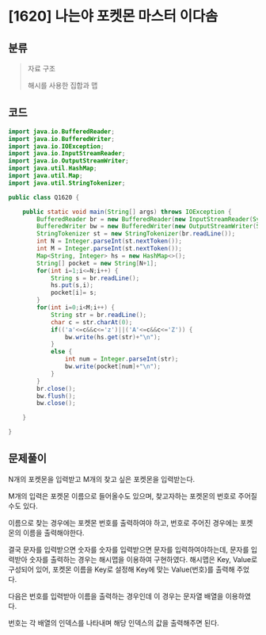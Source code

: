 # [1620] 나는야 포켓몬 마스터 이다솜

## 분류
> 자료 구조
>
> 해시를 사용한 집합과 맵

## 코드
```java
import java.io.BufferedReader;
import java.io.BufferedWriter;
import java.io.IOException;
import java.io.InputStreamReader;
import java.io.OutputStreamWriter;
import java.util.HashMap;
import java.util.Map;
import java.util.StringTokenizer;

public class Q1620 {

	public static void main(String[] args) throws IOException {
		BufferedReader br = new BufferedReader(new InputStreamReader(System.in));
		BufferedWriter bw = new BufferedWriter(new OutputStreamWriter(System.out));
		StringTokenizer st = new StringTokenizer(br.readLine());
		int N = Integer.parseInt(st.nextToken());
		int M = Integer.parseInt(st.nextToken());
		Map<String, Integer> hs = new HashMap<>();
		String[] pocket = new String[N+1];
		for(int i=1;i<=N;i++) {
			String s = br.readLine();
			hs.put(s,i);
			pocket[i]= s;
		}
		for(int i=0;i<M;i++) {
			String str = br.readLine();
			char c = str.charAt(0);
			if(('a'<=c&&c<='z')||('A'<=c&&c<='Z')) {
				bw.write(hs.get(str)+"\n");
			}
			else {
				int num = Integer.parseInt(str);
				bw.write(pocket[num]+"\n");
			}
		}
		br.close();
		bw.flush();
		bw.close();

	}

}

```

## 문제풀이

N개의 포켓몬을 입력받고 M개의 찾고 싶은 포켓몬을 입력받는다.

M개의 입력은 포켓몬 이름으로 들어올수도 있으며, 찾고자하는 포켓몬의 번호로 주어질 수도 있다.

이름으로 찾는 경우에는 포켓몬 번호를 출력하여야 하고, 번호로 주어진 경우에는 포켓몬의 이름을 출력해야한다.

결국 문자를 입력받으면 숫자를 숫자를 입력받으면 문자를 입력하여야하는데, 문자를 입력받아 숫자를 출력하는 경우는 해시맵을 이용하여 구현하였다. 해시맵은 Key, Value로 구성되어 있어, 포켓몬 이름을 Key로 설정해 Key에 맞는 Value(번호)를 출력해 주었다. 

다음은 번호를 입력받아 이름을 출력하는 경우인데 이 경우는 문자열 배열을 이용하였다.

번호는 각 배열의 인덱스를 나타내며 해당 인덱스의 값을 출력해주면 된다.



